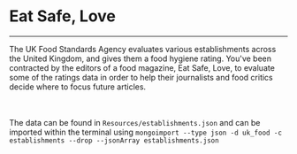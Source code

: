# Eat Safe, Love
<hr>
The UK Food Standards Agency evaluates various establishments across the United Kingdom, and gives them a food hygiene rating. You've been contracted by the editors of a food magazine, Eat Safe, Love, to evaluate some of the ratings data in order to help their journalists and food critics decide where to focus future articles.

<br><br>
The data can be found in `Resources/establishments.json` and can be imported within the terminal using `mongoimport --type json -d uk_food -c establishments --drop --jsonArray establishments.json`

